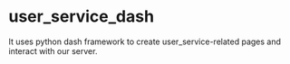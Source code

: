 # user_service_dash
It uses python dash framework to create user_service-related pages and interact with our server.
